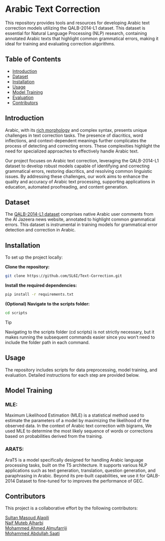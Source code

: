 # Arabic Text Correction

This repository provides tools and resources for developing Arabic text correction models utilizing the QALB-2014-L1 dataset. This dataset is essential for Natural Language Processing (NLP) research, containing annotated Arabic texts that highlight common grammatical errors, making it ideal for training and evaluating correction algorithms.

## Table of Contents

- [Introduction](#introduction)
- [Dataset](#dataset)
- [Installation](#installation)
- [Usage](#usage)
- [Model Training](#model-training)
- [Evaluation](#evaluation)
- [Contributors](#contributors)

## Introduction
Arabic, with its [rich morphology](https://discuss.huggingface.co/t/mrls-morphologically-rich-languages-nlp/3868/2) and complex syntax, presents unique challenges in text correction tasks. The presence of diacritics, word inflections, and context-dependent meanings further complicates the process of detecting and correcting errors. These complexities highlight the need for specialized approaches to effectively handle Arabic text.

Our project focuses on Arabic text correction, leveraging the QALB-2014-L1 dataset to develop robust models capable of identifying and correcting grammatical errors, restoring diacritics, and resolving common linguistic issues. By addressing these challenges, our work aims to enhance the quality and accuracy of Arabic text processing, supporting applications in education, automated proofreading, and content generation.

## Dataset  
The [QALB-2014-L1 dataset](https://github.com/SL6I/Text-Correction/blob/7b67fd25d517431ea77ced2d02754a0fb5977a8d/Dataset/Dataset.md) comprises native Arabic user comments from the Al Jazeera news website, annotated to highlight common grammatical errors. This dataset is instrumental in training models for grammatical error detection and correction in Arabic. 
## Installation
To set up the project locally:  

  
**Clone the repository:**  
   ```bash
   git clone https://github.com/SL6I/Text-Correction.git
   ```
**Install the required dependencies:**  
```bash
pip install -r requirements.txt
```
**(Optional) Navigate to the scripts folder:** 
```bash  
cd scripts
```
> [!TIP]
> Navigating to the scripts folder (cd scripts) is not strictly necessary, but it makes running the subsequent commands easier since you won’t need to include the folder path in each command.

## Usage  
The repository includes scripts for data preprocessing, model training, and evaluation. Detailed instructions for each step are provided below. 


## Model Training
### MLE:
Maximum Likelihood Estimation (MLE) is a statistical method used to estimate the parameters of a model by maximizing the likelihood of the observed data. In the context of Arabic text correction with bigrams, We used MLE to determine the most likely sequence of words or corrections based on probabilities derived from the training.

### ARAT5:
AraT5 is a model specifically designed for handling Arabic language processing tasks, built on the T5 architecture. It supports various NLP applications such as text generation, translation, question generation, and paraphrasing in Arabic. Beyond its pre-built capabilities, we use it for QALB-2014 Dataset to fine-tuned for to improves the performance of GEC. 
## Contributors
This project is a collaborative effort by the following contributors:

[Sultan Masoud Alaqili](https://github.com/SL6I)  
[Naif Muteb Alharbi](https://github.com/Naif901)  
[Mohammed Ahmed Almufarriji](https://github.com/Mohammedamd12)  
[Mohammed Abdullah Saati](https://github.com/MohammedSaati)

   
  
